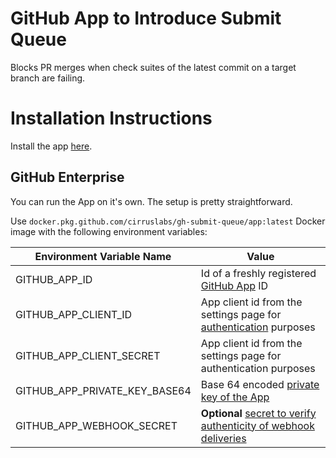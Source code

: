 # GitHub App to Introduce Submit Queue

Blocks PR merges when check suites of the latest commit on a target branch are failing.

# Installation Instructions

Install the app [here](https://github.com/apps/submit-queue).

## GitHub Enterprise

You can run the App on it's own. The setup is pretty straightforward. 

Use `docker.pkg.github.com/cirruslabs/gh-submit-queue/app:latest` Docker image with the 
following environment variables:

| Environment Variable Name | Value |  
|---|---|
| GITHUB_APP_ID | Id of a freshly registered [GitHub App](https://developer.github.com/apps/building-github-apps/creating-a-github-app/) ID |
| GITHUB_APP_CLIENT_ID | App client id from the settings page for [authentication](https://developer.github.com/v3/guides/basics-of-authentication/#registering-your-app) purposes |
| GITHUB_APP_CLIENT_SECRET | App client id from the settings page for authentication purposes |
| GITHUB_APP_PRIVATE_KEY_BASE64 | Base 64 encoded [private key of the App](https://developer.github.com/apps/building-github-apps/authenticating-with-github-apps/#generating-a-private-key) |
| GITHUB_APP_WEBHOOK_SECRET | **Optional** [secret to verify authenticity of webhook deliveries](https://developer.github.com/webhooks/securing/) |
